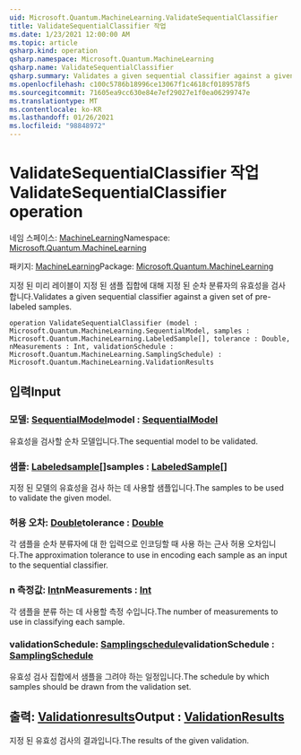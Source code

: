 ```yaml
---
uid: Microsoft.Quantum.MachineLearning.ValidateSequentialClassifier
title: ValidateSequentialClassifier 작업
ms.date: 1/23/2021 12:00:00 AM
ms.topic: article
qsharp.kind: operation
qsharp.namespace: Microsoft.Quantum.MachineLearning
qsharp.name: ValidateSequentialClassifier
qsharp.summary: Validates a given sequential classifier against a given set of pre-labeled samples.
ms.openlocfilehash: c100c5786b18996ce13067f1c4618cf0189578f5
ms.sourcegitcommit: 71605ea9cc630e84e7ef29027e1f0ea06299747e
ms.translationtype: MT
ms.contentlocale: ko-KR
ms.lasthandoff: 01/26/2021
ms.locfileid: "98848972"
---
```

# <a name="validatesequentialclassifier-operation"></a><span data-ttu-id="51cae-102">ValidateSequentialClassifier 작업</span><span class="sxs-lookup"><span data-stu-id="51cae-102">ValidateSequentialClassifier operation</span></span>

<span data-ttu-id="51cae-103">네임 스페이스: [MachineLearning](xref:Microsoft.Quantum.MachineLearning)</span><span class="sxs-lookup"><span data-stu-id="51cae-103">Namespace: [Microsoft.Quantum.MachineLearning](xref:Microsoft.Quantum.MachineLearning)</span></span>

<span data-ttu-id="51cae-104">패키지: [MachineLearning](https://nuget.org/packages/Microsoft.Quantum.MachineLearning)</span><span class="sxs-lookup"><span data-stu-id="51cae-104">Package: [Microsoft.Quantum.MachineLearning](https://nuget.org/packages/Microsoft.Quantum.MachineLearning)</span></span>


<span data-ttu-id="51cae-105">지정 된 미리 레이블이 지정 된 샘플 집합에 대해 지정 된 순차 분류자의 유효성을 검사 합니다.</span><span class="sxs-lookup"><span data-stu-id="51cae-105">Validates a given sequential classifier against a given set of pre-labeled samples.</span></span>

```qsharp
operation ValidateSequentialClassifier (model : Microsoft.Quantum.MachineLearning.SequentialModel, samples : Microsoft.Quantum.MachineLearning.LabeledSample[], tolerance : Double, nMeasurements : Int, validationSchedule : Microsoft.Quantum.MachineLearning.SamplingSchedule) : Microsoft.Quantum.MachineLearning.ValidationResults
```


## <a name="input"></a><span data-ttu-id="51cae-106">입력</span><span class="sxs-lookup"><span data-stu-id="51cae-106">Input</span></span>

### <a name="model--sequentialmodel"></a><span data-ttu-id="51cae-107">모델: [SequentialModel](xref:Microsoft.Quantum.MachineLearning.SequentialModel)</span><span class="sxs-lookup"><span data-stu-id="51cae-107">model : [SequentialModel](xref:Microsoft.Quantum.MachineLearning.SequentialModel)</span></span>

<span data-ttu-id="51cae-108">유효성을 검사할 순차 모델입니다.</span><span class="sxs-lookup"><span data-stu-id="51cae-108">The sequential model to be validated.</span></span>


### <a name="samples--labeledsample"></a><span data-ttu-id="51cae-109">샘플: [Labeledsample](xref:Microsoft.Quantum.MachineLearning.LabeledSample)[]</span><span class="sxs-lookup"><span data-stu-id="51cae-109">samples : [LabeledSample](xref:Microsoft.Quantum.MachineLearning.LabeledSample)[]</span></span>

<span data-ttu-id="51cae-110">지정 된 모델의 유효성을 검사 하는 데 사용할 샘플입니다.</span><span class="sxs-lookup"><span data-stu-id="51cae-110">The samples to be used to validate the given model.</span></span>


### <a name="tolerance--double"></a><span data-ttu-id="51cae-111">허용 오차: [Double](xref:microsoft.quantum.lang-ref.double)</span><span class="sxs-lookup"><span data-stu-id="51cae-111">tolerance : [Double](xref:microsoft.quantum.lang-ref.double)</span></span>

<span data-ttu-id="51cae-112">각 샘플을 순차 분류자에 대 한 입력으로 인코딩할 때 사용 하는 근사 허용 오차입니다.</span><span class="sxs-lookup"><span data-stu-id="51cae-112">The approximation tolerance to use in encoding each sample as an input to the sequential classifier.</span></span>


### <a name="nmeasurements--int"></a><span data-ttu-id="51cae-113">n 측정값: [Int](xref:microsoft.quantum.lang-ref.int)</span><span class="sxs-lookup"><span data-stu-id="51cae-113">nMeasurements : [Int](xref:microsoft.quantum.lang-ref.int)</span></span>

<span data-ttu-id="51cae-114">각 샘플을 분류 하는 데 사용할 측정 수입니다.</span><span class="sxs-lookup"><span data-stu-id="51cae-114">The number of measurements to use in classifying each sample.</span></span>


### <a name="validationschedule--samplingschedule"></a><span data-ttu-id="51cae-115">validationSchedule: [Samplingschedule](xref:Microsoft.Quantum.MachineLearning.SamplingSchedule)</span><span class="sxs-lookup"><span data-stu-id="51cae-115">validationSchedule : [SamplingSchedule](xref:Microsoft.Quantum.MachineLearning.SamplingSchedule)</span></span>

<span data-ttu-id="51cae-116">유효성 검사 집합에서 샘플을 그려야 하는 일정입니다.</span><span class="sxs-lookup"><span data-stu-id="51cae-116">The schedule by which samples should be drawn from the validation set.</span></span>



## <a name="output--validationresults"></a><span data-ttu-id="51cae-117">출력: [Validationresults](xref:Microsoft.Quantum.MachineLearning.ValidationResults)</span><span class="sxs-lookup"><span data-stu-id="51cae-117">Output : [ValidationResults](xref:Microsoft.Quantum.MachineLearning.ValidationResults)</span></span>

<span data-ttu-id="51cae-118">지정 된 유효성 검사의 결과입니다.</span><span class="sxs-lookup"><span data-stu-id="51cae-118">The results of the given validation.</span></span>
